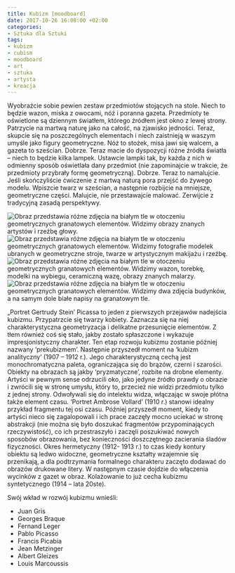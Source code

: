 ```yaml
---
title: Kubizm [moodboard]
date: 2017-10-26 16:08:00 +02:00
categories:
- Sztuka dla Sztuki
tags:
- kubizm
- cubism
- moodboard
- art
- sztuka
- artysta
- kreacja
---
```


<olela-narrative>
Wyobraźcie sobie pewien zestaw przedmiotów stojących na stole. Niech to będzie wazon, miska z owocami, nóż i poranna gazeta. Przedmioty te oświetlone są dziennym światłem, którego źródłem jest okno z lewej strony. Patrzycie na martwą naturę jako na całość, na zjawisko jedności. Teraz, skupcie się na poszczególnych elementach i niech zaistnieją w waszym umyśle jako figury geometryczne. Nóż to stożek, misa jawi się walcem, a gazeta to sześcian. Dobrze. Teraz macie do dyspozycji różne źródła światła – niech to będzie kilka lampek. Ustawcie lampki tak, by każda z nich w odmienny sposób oświetlała dany przedmiot (nie zapominajcie w trakcie, że przedmioty przybrały formę geometryczną). Dobrze. Teraz to namalujcie. Jeśli skończyliście ćwiczenie z martwą naturą pora przejść do żywego modelu. Wpiszcie twarz w sześcian, a następnie rozbijcie na mniejsze, geometryczne części. Malujcie, nie przestawajcie malować. Zerwijcie z tradycyjną zasadą perspektywy.
</olela-narrative>

![Obraz przedstawia różne zdjęcia na białym tle w otoczeniu geometrycznych granatowych elementów. Widzimy obrazy znanych artystów i rzeźbę głowy.](https://assets2.ello.co/uploads/asset/attachment/6416631/ello-optimized-d59ec2a0.jpg)
![Obraz przedstawia różne zdjęcia na białym tle w otoczeniu geometrycznych granatowych elementów. Widzimy fotografie modelek ubranych w geometryczne stroje, twarze w artystycznym makijażu i rzeźbę.](https://assets1.ello.co/uploads/asset/attachment/6416638/ello-optimized-f69f7e37.jpg)
![Obraz przedstawia różne zdjęcia na białym tle w otoczeniu geometrycznych granatowych elementów. Widzimy wazon, torebkę, modelki na wybiegu, ceramiczną wazę, obrazy znanych malarzy.](https://assets1.ello.co/uploads/asset/attachment/6416644/ello-optimized-ebd98038.jpg)
![Obraz przedstawia różne zdjęcia na białym tle w otoczeniu geometrycznych granatowych elementów. Widzimy dwa zdjęcia budynków, a na samym dole białe napisy na granatowym tle.](https://assets1.ello.co/uploads/asset/attachment/6416649/ello-optimized-32ffc370.jpg)

„Portret Gertrudy Stein’ Picassa to jeden z pierwszych przejawów nadejścia kubizmu. Przypatrzcie się twarzy kobiety. Zaznacza się na niej charakterystyczna geometryzacja i delikatne przesunięcie elementów. Z tłem również coś się stało, jakby zostało spłaszczone i wykazuje impresjonistyczny charakter. Ten etap rozwoju kubizmu zostanie później nazwany ‘prekubizmem’.
Następnie przyszedł moment na ‘kubizm analityczny’ (1907 – 1912 r.). Jego charakterystyczną cechą jest monochromatyczna paleta, ograniczająca się do brązów, czerni i szarości. Obiekty na obrazach są jakby ‘pryzmatyczne’, rozbite na drobne elementy. Artyści w pewnym sense odrzucili oko, jako jedyne źródło prawdy o obrazie i zwrócili się w stronę umysłu, który to, przecież nie widzi przedmiotu tylko z jednej strony. Odwoływali się do intelektu widza, włączając w swoje płótna także element czasu. ‘Portret Ambrose Vollard’ (1910 r.) stanowi idealny przykład fragmentu tej osi czasu.
Później przyszedł moment, kiedy to artyści nieco się zagalopowali i ich prace zaczęły mocno uciekać w stronę abstrakcji (nie można się było doszukać fragmentów przypominających rzeczywistość), co ich przestraszyło i zaczęli poszukiwać nowych sposobów obrazowania, bez konieczności doszczętnego zacierania śladów fizyczności. Okres hermetyczny (1912- 1913 r.) to czas kiedy kontury obiektu są ledwo widoczne, geometryczne kształty wzajemnie się przenikają, a dla podtrzymania formalnego charakteru zaczęto dodawać do obrazów drukowane litery. W następnym czasie dojdzie do włączenia wycinków z gazet w obraz. Kolażowanie to już cecha kubizmu syntetycznego (1914 – lata 20ste).

Swój wkład w rozwój kubizmu wnieśli:
* Juan Gris
* Georges Braque
* Fernand Leger
* Pablo Picasso
* Francis Picabia
* Jean Metzinger
* Albert Gleizes
* Louis Marcoussis